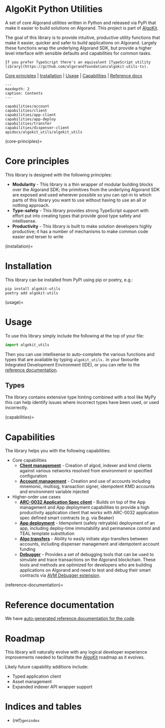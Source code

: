 # AlgoKit Python Utilities

A set of core Algorand utilities written in Python and released via PyPi that make it easier to build solutions on Algorand.
This project is part of [AlgoKit](https://github.com/algorandfoundation/algokit-cli).

The goal of this library is to provide intuitive, productive utility functions that make it easier, quicker and safer to build applications on Algorand.
Largely these functions wrap the underlying Algorand SDK, but provide a higher level interface with sensible defaults and capabilities for common tasks.

```{note}
If you prefer TypeScript there's an equivalent [TypeScript utility library](https://github.com/algorandfoundation/algokit-utils-ts).
```

[Core principles](#core-principles) | [Installation](#installation) | [Usage](#usage) | [Capabilities](#capabilities) | [Reference docs](#reference-documentation)

```{toctree}
---
maxdepth: 2
caption: Contents
---

capabilities/account
capabilities/client
capabilities/app-client
capabilities/app-deploy
capabilities/transfer
capabilities/dispenser-client
apidocs/algokit_utils/algokit_utils
```

(core-principles)=

# Core principles

This library is designed with the following principles:

- **Modularity** - This library is a thin wrapper of modular building blocks over the Algorand SDK; the primitives from the underlying Algorand SDK are
  exposed and used wherever possible so you can opt-in to which parts of this library you want to use without having to use an all or nothing approach.
- **Type-safety** - This library provides strong TypeScript support with effort put into creating types that provide good type safety and intellisense.
- **Productivity** - This library is built to make solution developers highly productive; it has a number of mechanisms to make common code easier and terser to write

(installation)=

# Installation

This library can be installed from PyPi using pip or poetry, e.g.:

```
pip install algokit-utils
poetry add algokit-utils
```

(usage)=

# Usage

To use this library simply include the following at the top of your file:

```python
import algokit_utils
```

Then you can use intellisense to auto-complete the various functions and types that are available by typing `algokit_utils.` in your favourite Integrated Development Environment (IDE),
or you can refer to the [reference documentation](apidocs/algokit_utils/algokit_utils.md).

## Types

The library contains extensive type hinting combined with a tool like MyPy this can help identify issues where incorrect types have been used, or used incorrectly.

(capabilities)=

# Capabilities

The library helps you with the following capabilities:

- Core capabilities
  - [**Client management**](capabilities/client.md) - Creation of algod, indexer and kmd clients against various networks resolved from environment or specified configuration
  - [**Account management**](capabilities/account.md) - Creation and use of accounts including mnemonic, multisig, transaction signer, idempotent KMD accounts and environment variable injected
- Higher-order use cases
  - [**ARC-0032 Application Spec client**](capabilities/app-client.md) - Builds on top of the App management and App deployment capabilities to provide a high productivity application client that works with ARC-0032 application spec defined smart contracts (e.g. via Beaker)
  - [**App deployment**](capabilities/app-deploy.md) - Idempotent (safely retryable) deployment of an app, including deploy-time immutability and permanence control and TEAL template substitution
  - [**Algo transfers**](capabilities/transfer.md) - Ability to easily initiate algo transfers between accounts, including dispenser management and idempotent account funding
  - [**Debugger**](capabilities/debugger.md) - Provides a set of debugging tools that can be used to simulate and trace transactions on the Algorand blockchain. These tools and methods are optimized for developers who are building applications on Algorand and need to test and debug their smart contracts via [AVM Debugger extension](link).

(reference-documentation)=

# Reference documentation

We have [auto-generated reference documentation for the code](apidocs/algokit_utils/algokit_utils.md).

# Roadmap

This library will naturally evolve with any logical developer experience improvements needed to facilitate the [AlgoKit](https://github.com/algorandfoundation/algokit-cli) roadmap as it evolves.

Likely future capability additions include:

- Typed application client
- Asset management
- Expanded indexer API wrapper support

# Indices and tables

- {ref}`genindex`
